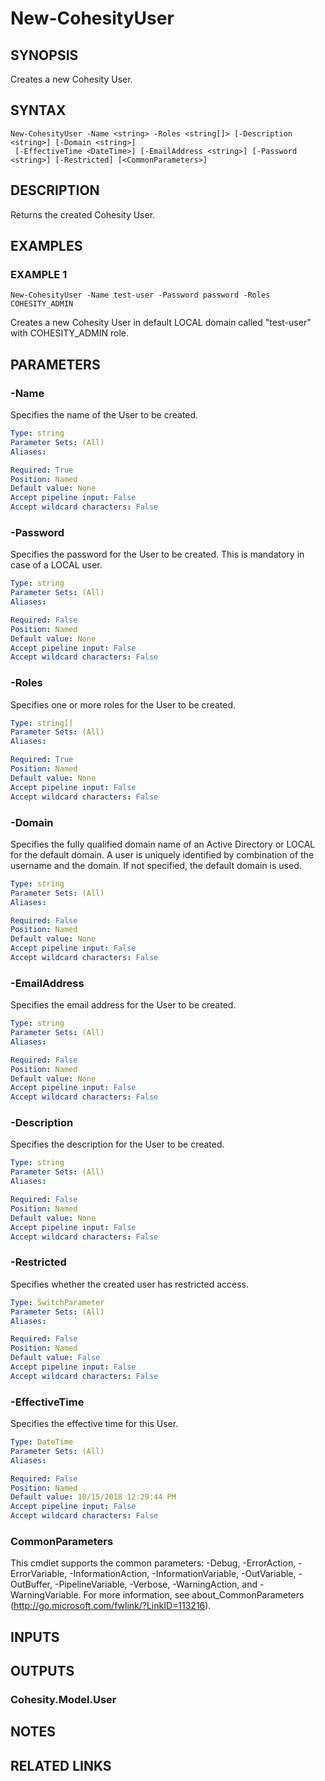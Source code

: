 # New-CohesityUser

## SYNOPSIS
Creates a new Cohesity User.

## SYNTAX

```
New-CohesityUser -Name <string> -Roles <string[]> [-Description <string>] [-Domain <string>]
 [-EffectiveTime <DateTime>] [-EmailAddress <string>] [-Password <string>] [-Restricted] [<CommonParameters>]
```

## DESCRIPTION
Returns the created Cohesity User.

## EXAMPLES

### EXAMPLE 1
```
New-CohesityUser -Name test-user -Password password -Roles COHESITY_ADMIN
```

Creates a new Cohesity User in default LOCAL domain called "test-user" with COHESITY_ADMIN role.

## PARAMETERS

### -Name
Specifies the name of the User to be created.

```yaml
Type: string
Parameter Sets: (All)
Aliases:

Required: True
Position: Named
Default value: None
Accept pipeline input: False
Accept wildcard characters: False
```

### -Password
Specifies the password for the User to be created.
This is mandatory in case of a LOCAL user.

```yaml
Type: string
Parameter Sets: (All)
Aliases:

Required: False
Position: Named
Default value: None
Accept pipeline input: False
Accept wildcard characters: False
```

### -Roles
Specifies one or more roles for the User to be created.

```yaml
Type: string[]
Parameter Sets: (All)
Aliases:

Required: True
Position: Named
Default value: None
Accept pipeline input: False
Accept wildcard characters: False
```

### -Domain
Specifies the fully qualified domain name of an Active Directory or LOCAL for the default domain.
A user is uniquely identified by combination of the username and the domain.
If not specified, the default domain is used.

```yaml
Type: string
Parameter Sets: (All)
Aliases:

Required: False
Position: Named
Default value: None
Accept pipeline input: False
Accept wildcard characters: False
```

### -EmailAddress
Specifies the email address for the User to be created.

```yaml
Type: string
Parameter Sets: (All)
Aliases:

Required: False
Position: Named
Default value: None
Accept pipeline input: False
Accept wildcard characters: False
```

### -Description
Specifies the description for the User to be created.

```yaml
Type: string
Parameter Sets: (All)
Aliases:

Required: False
Position: Named
Default value: None
Accept pipeline input: False
Accept wildcard characters: False
```

### -Restricted
Specifies whether the created user has restricted access.

```yaml
Type: SwitchParameter
Parameter Sets: (All)
Aliases:

Required: False
Position: Named
Default value: False
Accept pipeline input: False
Accept wildcard characters: False
```

### -EffectiveTime
Specifies the effective time for this User.

```yaml
Type: DateTime
Parameter Sets: (All)
Aliases:

Required: False
Position: Named
Default value: 10/15/2018 12:29:44 PM
Accept pipeline input: False
Accept wildcard characters: False
```

### CommonParameters
This cmdlet supports the common parameters: -Debug, -ErrorAction, -ErrorVariable, -InformationAction, -InformationVariable, -OutVariable, -OutBuffer, -PipelineVariable, -Verbose, -WarningAction, and -WarningVariable.
For more information, see about_CommonParameters (http://go.microsoft.com/fwlink/?LinkID=113216).

## INPUTS

## OUTPUTS

### Cohesity.Model.User
## NOTES

## RELATED LINKS
